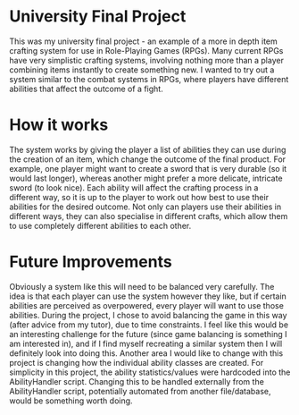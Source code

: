 # University Final Project
This was my university final project - an example of a more in depth item crafting system for use in Role-Playing Games (RPGs). Many current RPGs have very simplistic crafting systems, involving nothing more than a player combining items instantly to create something new. I wanted to try out a system similar to the combat systems in RPGs, where players have different abilities that affect the outcome of a fight.

# How it works
The system works by giving the player a list of abilities they can use during the creation of an item, which change the outcome of the final product. For example, one player might want to create a sword that is very durable (so it would last longer), whereas another might prefer a more delicate, intricate sword (to look nice). Each ability will affect the crafting process in a different way, so it is up to the player to work out how best to use their abilities for the desired outcome. Not only can players use their abilities in different ways, they can also specialise in different crafts, which allow them to use completely different abilities to each other.

# Future Improvements
Obviously a system like this will need to be balanced very carefully. The idea is that each player can use the system however they like, but if certain abilities are perceived as overpowered, every player will want to use those abilities. During the project, I chose to avoid balancing the game in this way (after advice from my tutor), due to time constraints. I feel like this would be an interesting challenge for the future (since game balancing is something I am interested in), and if I find myself recreating a similar system then I will definitely look into doing this.
Another area I would like to change with this project is changing how the individual ability classes are created. For simplicity in this project, the ability statistics/values were hardcoded into the AbilityHandler script. Changing this to be handled externally from the AbilityHandler script, potentially automated from another file/database, would be something worth doing.
